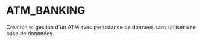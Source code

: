 # ATM_BANKING
Création et gestion d'un ATM avec persistance de données sans utiliser une base de donnnées.
